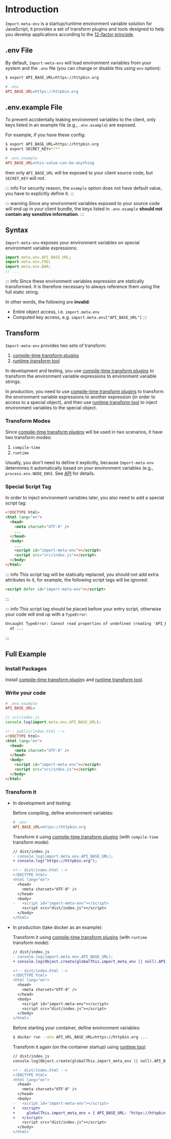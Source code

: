 # Introduction

`Import-meta-env` is a startup/runtime environment variable solution for JavaScript, it provides a set of transform plugins and tools designed to help you develop applications according to the [12-factor principle](https://12factor.net/config).

## .env File

By default, `Import-meta-env` will load environment variables from your system and the `.env` file (you can change or disable this using `env` option):

```bash
$ export API_BASE_URL=https://httpbin.org
```

```ini
# .env
API_BASE_URL=https://httpbin.org
```

## .env.example File

To prevent accidentally leaking environment variables to the client, only keys listed in an example file (e.g., `.env.example`) are exposed.

For example, if you have these config:

```bash
$ export API_BASE_URL=https://httpbin.org
$ export SECRET_KEY=****
```

```ini
# .env.example
API_BASE_URL=this-value-can-be-anything
```

then only `API_BASE_URL` will be exposed to your client source code, but `SECRET_KEY` will not.

::: info
For security reason, the `example` option does not have default value, you have to explicitly define it.
:::

::: warning
Since any environment variables exposed to your source code will end up in your client bundle, the keys listed in `.env.example` **should not contain any sensitive information**.
:::

## Syntax

`Import-meta-env` exposes your environment variables on special environment variable expressions:

```js
import.meta.env.API_BASE_URL;
import.meta.env.FOO;
import.meta.env.BAR;
// ...
```

::: info
Since these environment variables expression are statically transformed. It is therefore necessary to always reference them using the full static string.

In other words, the following are **invalid**:

- Entire object access, i.e. `import.meta.env`
- Computed key access, e.g. `import.meta.env["API_BASE_URL"]`
  :::

## Transform

`Import-meta-env` provides two sets of transform:

1. [compile-time transform plugins](/guide/getting-started/compile-time-transform.html)
1. [runtime transform tool](/guide/getting-started/runtime-transform.html)

In development and testing, you use [compile-time transform plugins](/guide/getting-started/compile-time-transform.html) to transform the environment variable expressions to environment variable strings.

In production, you need to use [compile-time transform plugins](/guide/getting-started/compile-time-transform.html) to transform the environment variable expressions to another expression (in order to access to a special object), and then use [runtime transform tool](/guide/getting-started/runtime-transform.html) to inject environment variables to the special object.

### Transform Modes

Since [compile-time transform plugins](/guide/getting-started/compile-time-transform.html) will be used in two scenarios, it have two transform modes:

1. `compile-time`
1. `runtime`

Usually, you don't need to define it explicitly, because `Import-meta-env` determines it automatically based on your environment variables (e.g., `process.env.NODE_ENV`). See [API](/api) for details.

### Special Script Tag

In order to inject environment variables later, you also need to add a special script tag:

```html
<!DOCTYPE html>
<html lang="en">
  <head>
    <meta charset="UTF-8" />
    ...
  </head>
  <body>
    ...
    <script id="import-meta-env"></script>
    <script src="src/index.js"></script>
  </body>
</html>
```

::: info
This script tag will be statically replaced, you should not add extra attributes to it, for example, the following script tags will be ignored:

```html
<script defer id="import-meta-env"></script>
```

:::

::: info
This script tag should be placed before your entry script, otherwise your code will end up with a `TypeError`:

```txt
Uncaught TypeError: Cannot read properties of undefined (reading 'API_BASE_URL')
  at ...
```

:::

## Full Example

### Install Packages

Install [compile-time transform plugin](/guide/getting-started/compile-time-transform.html)s and [runtime transform tool](/guide/getting-started/runtime-transform.html).

### Write your code

```ini
# .env.example
API_BASE_URL=
```

```js
// src/index.js
console.log(import.meta.env.API_BASE_URL);
```

```html
<!-- public/index.html -->
<!DOCTYPE html>
<html lang="en">
  <head>
    <meta charset="UTF-8" />
  </head>
  <body>
    <script id="import-meta-env"></script>
    <script src="src/index.js"></script>
  </body>
</html>
```

### Transform it

- In development and testing:

  Before compiling, define environment variables:

  ```ini
  # .env
  API_BASE_URL=https://httpbin.org
  ```

  Transform it using [compile-time transform plugins](/guide/getting-started/compile-time-transform.html) (with `compile-time` transform mode):

  ```diff
  // dist/index.js
  - console.log(import.meta.env.API_BASE_URL);
  + console.log("https://httpbin.org");
  ```

  ```diff
  <!-- dist/index.html -->
  <!DOCTYPE html>
  <html lang="en">
    <head>
      <meta charset="UTF-8" />
    </head>
    <body>
  -   <script id="import-meta-env"></script>
      <script src="dist/index.js"></script>
    </body>
  </html>
  ```

- In production (take docker as an example):

  Transform it using [compile-time transform plugins](/guide/getting-started/compile-time-transform.html) (with `runtime` transform mode):

  ```diff
  // dist/index.js
  - console.log(import.meta.env.API_BASE_URL);
  + console.log(Object.create(globalThis.import_meta_env || null).API_BASE_URL);
  ```

  ```diff
  <!-- dist/index.html -->
  <!DOCTYPE html>
  <html lang="en">
    <head>
      <meta charset="UTF-8" />
    </head>
    <body>
      <script id="import-meta-env"></script>
      <script src="dist/index.js"></script>
    </body>
  </html>
  ```

  Before starting your container, define environment variables:

  ```bash
  $ docker run --env API_URL_BASE_URL=https://httpbin.org ...
  ```

  Transform it again (on the container startup) using [runtime tool](/guide/getting-started/runtime-transform.html):

  ```diff
  // dist/index.js
  console.log(Object.create(globalThis.import_meta_env || null).API_BASE_URL);
  ```

  ```diff
  <!-- dist/index.html -->
  <!DOCTYPE html>
  <html lang="en">
    <head>
      <meta charset="UTF-8" />
    </head>
    <body>
  -   <script id="import-meta-env"></script>
  +   <script>
  +     globalThis.import_meta_env = { API_BASE_URL: "https://httpbin.org" };
  +   </script>
      <script src="dist/index.js"></script>
    </body>
  </html>
  ```
